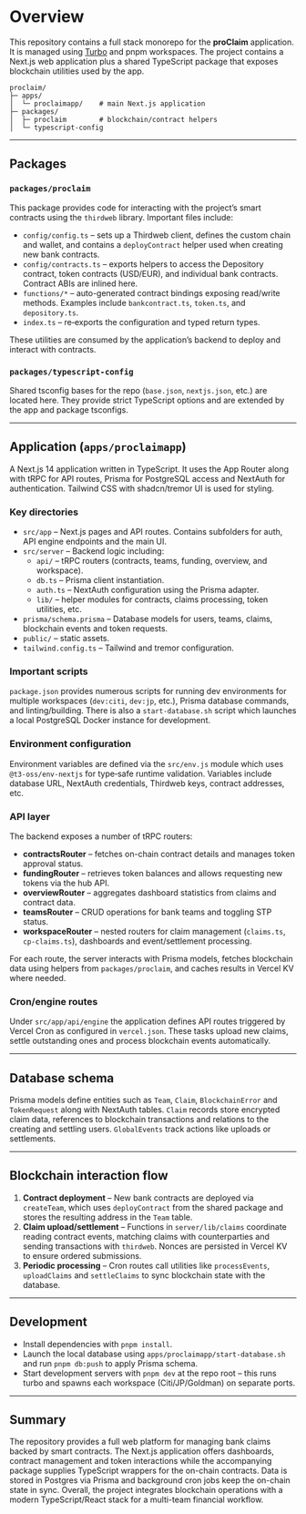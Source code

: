 # Overview

This repository contains a full stack monorepo for the **proClaim** application. It is managed using [Turbo](https://turbo.build/) and pnpm workspaces. The project contains a Next.js web application plus a shared TypeScript package that exposes blockchain utilities used by the app.

```
proclaim/
├─ apps/
│  └─ proclaimapp/    # main Next.js application
├─ packages/
│  ├─ proclaim        # blockchain/contract helpers
│  └─ typescript-config
```

---

## Packages

### `packages/proclaim`

This package provides code for interacting with the project’s smart contracts using the `thirdweb` library. Important files include:

- `config/config.ts` – sets up a Thirdweb client, defines the custom chain and wallet, and contains a `deployContract` helper used when creating new bank contracts.
- `config/contracts.ts` – exports helpers to access the Depository contract, token contracts (USD/EUR), and individual bank contracts. Contract ABIs are inlined here.
- `functions/*` – auto-generated contract bindings exposing read/write methods. Examples include `bankcontract.ts`, `token.ts`, and `depository.ts`.
- `index.ts` – re‑exports the configuration and typed return types.

These utilities are consumed by the application’s backend to deploy and interact with contracts.

### `packages/typescript-config`

Shared tsconfig bases for the repo (`base.json`, `nextjs.json`, etc.) are located here. They provide strict TypeScript options and are extended by the app and package tsconfigs.

---

## Application (`apps/proclaimapp`)

A Next.js 14 application written in TypeScript. It uses the App Router along with tRPC for API routes, Prisma for PostgreSQL access and NextAuth for authentication. Tailwind CSS with shadcn/tremor UI is used for styling.

### Key directories

- `src/app` – Next.js pages and API routes. Contains subfolders for auth, API engine endpoints and the main UI.
- `src/server` – Backend logic including:
  - `api/` – tRPC routers (contracts, teams, funding, overview, and workspace).
  - `db.ts` – Prisma client instantiation.
  - `auth.ts` – NextAuth configuration using the Prisma adapter.
  - `lib/` – helper modules for contracts, claims processing, token utilities, etc.
- `prisma/schema.prisma` – Database models for users, teams, claims, blockchain events and token requests.
- `public/` – static assets.
- `tailwind.config.ts` – Tailwind and tremor configuration.

### Important scripts

`package.json` provides numerous scripts for running dev environments for multiple workspaces (`dev:citi`, `dev:jp`, etc.), Prisma database commands, and linting/building. There is also a `start-database.sh` script which launches a local PostgreSQL Docker instance for development.

### Environment configuration

Environment variables are defined via the `src/env.js` module which uses `@t3-oss/env-nextjs` for type‑safe runtime validation. Variables include database URL, NextAuth credentials, Thirdweb keys, contract addresses, etc.

### API layer

The backend exposes a number of tRPC routers:

- **contractsRouter** – fetches on-chain contract details and manages token approval status.
- **fundingRouter** – retrieves token balances and allows requesting new tokens via the hub API.
- **overviewRouter** – aggregates dashboard statistics from claims and contract data.
- **teamsRouter** – CRUD operations for bank teams and toggling STP status.
- **workspaceRouter** – nested routers for claim management (`claims.ts`, `cp-claims.ts`), dashboards and event/settlement processing.

For each route, the server interacts with Prisma models, fetches blockchain data using helpers from `packages/proclaim`, and caches results in Vercel KV where needed.

### Cron/engine routes

Under `src/app/api/engine` the application defines API routes triggered by Vercel Cron as configured in `vercel.json`. These tasks upload new claims, settle outstanding ones and process blockchain events automatically.

---

## Database schema

Prisma models define entities such as `Team`, `Claim`, `BlockchainError` and `TokenRequest` along with NextAuth tables. `Claim` records store encrypted claim data, references to blockchain transactions and relations to the creating and settling users. `GlobalEvents` track actions like uploads or settlements.

---

## Blockchain interaction flow

1. **Contract deployment** – New bank contracts are deployed via `createTeam`, which uses `deployContract` from the shared package and stores the resulting address in the `Team` table.
2. **Claim upload/settlement** – Functions in `server/lib/claims` coordinate reading contract events, matching claims with counterparties and sending transactions with `thirdweb`. Nonces are persisted in Vercel KV to ensure ordered submissions.
3. **Periodic processing** – Cron routes call utilities like `processEvents`, `uploadClaims` and `settleClaims` to sync blockchain state with the database.

---

## Development

- Install dependencies with `pnpm install`.
- Launch the local database using `apps/proclaimapp/start-database.sh` and run `pnpm db:push` to apply Prisma schema.
- Start development servers with `pnpm dev` at the repo root – this runs turbo and spawns each workspace (Citi/JP/Goldman) on separate ports.

---

## Summary

The repository provides a full web platform for managing bank claims backed by smart contracts. The Next.js application offers dashboards, contract management and token interactions while the accompanying package supplies TypeScript wrappers for the on-chain contracts. Data is stored in Postgres via Prisma and background cron jobs keep the on-chain state in sync. Overall, the project integrates blockchain operations with a modern TypeScript/React stack for a multi-team financial workflow.

